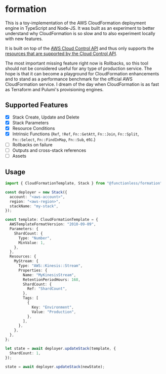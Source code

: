 # formation

This is a toy-implementation of the AWS CloudFormation deployment engine in TypeScript and Node-JS. It was built as an experiment to better understand why CloudFormation is so slow and to also experiment locally with new features.

It is built on top of the [AWS Cloud Control API](https://aws.amazon.com/cloudcontrolapi/) and thus only supports the [resources that are supported by the Cloud Control API](https://docs.aws.amazon.com/cloudcontrolapi/latest/userguide/supported-resources.html).

The most important missing feature right now is Rollbacks, so this tool should not be considered useful for any type of production service. The hope is that it can become a playground for CloudFormation enhancements and to stand as a performance benchmark for the official AWS CloudFormation service. I dream of the day when CloudFormation is as fast as Terraform and Pulumi's provisioning engines.

## Supported Features

- [x] Stack Create, Update and Delete
- [x] Stack Parameters
- [x] Resource Conditions
- [x] Intrinsic Functions (`Ref`, `!Ref`, `Fn::GetAtt`, `Fn::Join`, `Fn::Split`, `Fn::Select`, `Fn::FindInMap`, `Fn::Sub`, etc.)
- [ ] Rollbacks on failure
- [ ] Outputs and cross-stack references
- [ ] Assets

## Usage

```ts
import { CloudFormationTemplate, Stack } from "@functionless/formation";

const deployer = new Stack({
  account: "<aws-account>",
  region: "<aws-region>",
  stackName: "my-stack",
});

const template: CloudFormationTemplate = {
  AWSTemplateFormatVersion: "2010-09-09",
  Parameters: {
    ShardCount: {
      Type: "Number",
      MinValue: 1,
    },
  },
  Resources: {
    MyStream: {
      Type: "AWS::Kinesis::Stream",
      Properties: {
        Name: "MyKinesisStream",
        RetentionPeriodHours: 168,
        ShardCount: {
          Ref: "ShardCount",
        },
        Tags: [
          {
            Key: "Environment",
            Value: "Production",
          },
        ],
      },
    },
  },
};

let state = await deployer.updateStack(template, {
  ShardCount: 1,
});

state = await deployer.updateStack(newState);
```
